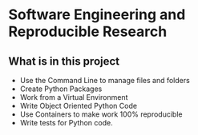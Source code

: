# Software Engineering and Reproducible Research

## What is in this project

- Use the Command Line to manage files and folders
- Create Python Packages
- Work from a Virtual Environment
- Write Object Oriented Python Code
- Use Containers to make work 100% reproducible
- Write tests for Python code. 

